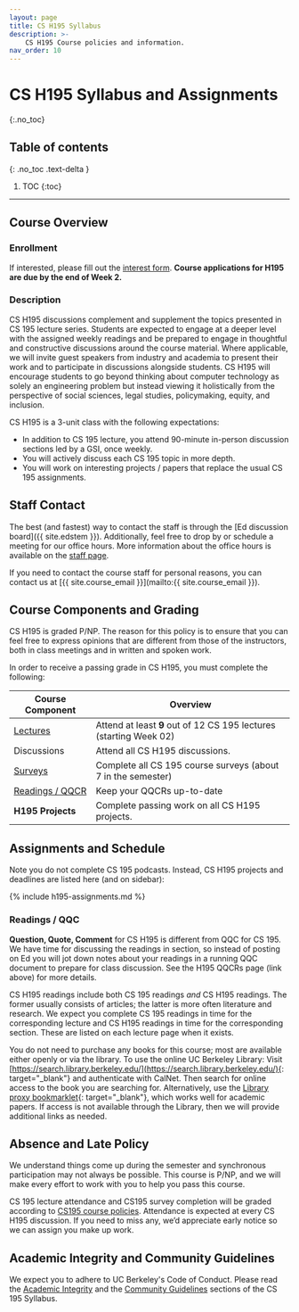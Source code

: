```yaml
---
layout: page
title: CS H195 Syllabus
description: >-
    CS H195 Course policies and information.
nav_order: 10
---
```


# CS H195 Syllabus and Assignments
{:.no_toc}

## Table of contents
{: .no_toc .text-delta }

1. TOC
{:toc}

---

## Course Overview

### Enrollment

If interested, please fill out the [interest form](https://forms.gle/EVQqY3nreNKSgNgJ7).
**Course applications for H195 are due by the end of Week 2.**

### Description

CS H195 discussions complement and supplement the topics presented in CS 195
lecture series. Students are expected to engage at a deeper level with the
assigned weekly readings and be prepared to engage in thoughtful and
constructive discussions around the course material. Where applicable, we will
invite guest speakers from industry and academia to present their work and to
participate in discussions alongside students. CS H195 will encourage students
to go beyond thinking about computer technology as solely an engineering
problem but instead viewing it holistically from the perspective of social
sciences, legal studies, policymaking, equity, and inclusion.

CS H195 is a 3-unit class with the following expectations:
* In addition to CS 195 lecture, you attend 90-minute in-person discussion sections led by a GSI, once weekly.
* You will actively discuss each CS 195 topic in more depth.
* You will work on interesting projects / papers that replace the usual CS 195 assignments.

## Staff Contact
The best (and fastest) way to contact the staff is through the
[Ed discussion board]({{ site.edstem }}). Additionally, feel
free to drop by or schedule a meeting for our office hours. More information
about the office hours is available on the [staff page]({{site.baseurl}}/staff).

If you need to contact the course staff for personal reasons, you can contact us at [{{ site.course_email }}](mailto:{{ site.course_email }}).

## Course Components and Grading

CS H195 is graded P/NP. The reason for this policy is to ensure that you can feel free to express opinions that are different from those of the instructors, both in class meetings and in written and spoken work.

In order to receive a passing grade in CS H195, you must complete the following:

| Course Component | Overview |
| --- | --- |
| [Lectures]({{site.baseurl}}/syllabus#lectures)     | Attend at least **9** out of 12 CS 195 lectures (starting Week 02) |
| Discussions | Attend all CS H195 discussions. |
| [Surveys]({{site.baseurl}}/syllabus#surveys) | Complete all CS 195 course surveys (about 7 in the semester) |
| [Readings / QQCR](#readings--qqc)| Keep your QQCRs up-to-date |
| **H195 Projects** | Complete passing work on all CS H195 projects. |

## Assignments and Schedule
Note you do not complete CS 195 podcasts. Instead, CS H195 projects and deadlines are listed here (and on sidebar):

{% include h195-assignments.md %}

<!--

These are also located on the sidebar, [H195 Assignments]({{ site.baseurl }}/h195-assignments).
-->

### Readings / QQC 

**Question, Quote, Comment** for CS H195 is different from QQC for CS 195. We have time for discussing the readings in section, so instead of posting on Ed you will jot down notes about your readings in a running QQC document to prepare for class discussion. See the H195 QQCRs page (link above) for more details.

CS H195 readings include both CS 195 readings *and* CS H195 readings. The former usually consists of articles; the latter is more often literature and research.
We expect you complete CS 195 readings in time for the corresponding lecture and CS H195 readings in time for the corresponding section. These are listed on each lecture page when it exists.

You do not need to purchase any books for this course; most are available either openly or via the library. To use the online UC Berkeley Library: Visit [https://search.library.berkeley.edu/](https://search.library.berkeley.edu/){: target="\_blank"} and authenticate with CalNet. Then search for online access to the book you are searching for. Alternatively, use the [Library proxy bookmarklet](https://guides.lib.berkeley.edu/ezproxy/browser-bookmarklet){: target="\_blank"}, which works well for academic papers. If access is not available through the Library, then we will provide additional links as needed.

## Absence and Late Policy

We understand things come up during the semester and synchronous participation may not always be possible. This course is P/NP, and we will make every effort to work with you to help you pass this course.

CS 195 lecture attendance and CS195 survey completion will be graded according to [CS195 course policies]({{site.baseurl}}/syllabus). Attendance is expected at every CS H195 discussion. If you need to miss any, we’d appreciate early notice so we can assign you make up work.

## Academic Integrity and Community Guidelines

We expect you to adhere to UC Berkeley's Code of Conduct. Please read the [Academic Integrity]({{site.baseurl}}/syllabus/#academic-integrity) and the [Community Guidelines]({{site.baseurl}}/syllabus/#community-guidelines) sections of the CS 195 Syllabus.
